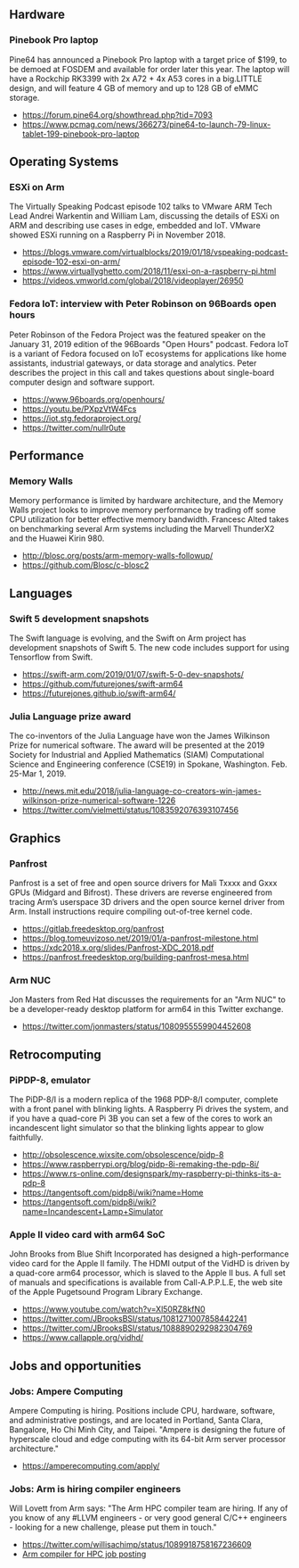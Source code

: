 ## Hardware

### Pinebook Pro laptop

Pine64 has announced a Pinebook Pro laptop with a target price of $199,
to be demoed at FOSDEM and available for order later this year. The laptop
will have a Rockchip RK3399 with 2x A72 + 4x A53 cores in a big.LITTLE 
design, and will feature 4 GB of memory and up to 128 GB of eMMC storage.

* https://forum.pine64.org/showthread.php?tid=7093
* https://www.pcmag.com/news/366273/pine64-to-launch-79-linux-tablet-199-pinebook-pro-laptop

## Operating Systems

### ESXi on Arm

The Virtually Speaking Podcast episode 102 talks to VMware ARM
Tech Lead Andrei Warkentin and William Lam, discussing the details
of ESXi on ARM and describing use cases in edge, embedded and IoT.
VMware showed ESXi running on a Raspberry Pi in November 2018.

* https://blogs.vmware.com/virtualblocks/2019/01/18/vspeaking-podcast-episode-102-esxi-on-arm/
* https://www.virtuallyghetto.com/2018/11/esxi-on-a-raspberry-pi.html
* https://videos.vmworld.com/global/2018/videoplayer/26950

### Fedora IoT: interview with Peter Robinson on 96Boards open hours

Peter Robinson of the Fedora Project was the featured speaker on
the January 31, 2019 edition of the 96Boards "Open Hours" podcast.
Fedora IoT is a variant of Fedora focused on IoT ecosystems for
applications like home assistants, industrial gateways, or data
storage and analytics.  Peter describes the project in this call
and takes questions about single-board computer design and software
support.

* https://www.96boards.org/openhours/
* https://youtu.be/PXpzVtW4Fcs
* https://iot.stg.fedoraproject.org/
* https://twitter.com/nullr0ute

## Performance

### Memory Walls 

Memory performance is limited by hardware architecture, and the
Memory Walls project looks to improve memory performance by trading
off some CPU utilization for better effective memory bandwidth.
Francesc Alted takes on benchmarking several Arm systems including
the Marvell ThunderX2 and the Huawei Kirin 980.

* http://blosc.org/posts/arm-memory-walls-followup/
* https://github.com/Blosc/c-blosc2

## Languages

### Swift 5 development snapshots

The Swift language is evolving, and the Swift on Arm project
has development snapshots of Swift 5. The new code includes
support for using Tensorflow from Swift.
    
* https://swift-arm.com/2019/01/07/swift-5-0-dev-snapshots/
* https://github.com/futurejones/swift-arm64
* https://futurejones.github.io/swift-arm64/

### Julia Language prize award

The co-inventors of the Julia Language have won the James Wilkinson
Prize for numerical software.  The award will be presented at the
2019 Society for Industrial and Applied Mathematics (SIAM) Computational
Science and Engineering conference (CSE19) in Spokane, Washington.
Feb. 25-Mar 1, 2019.

* http://news.mit.edu/2018/julia-language-co-creators-win-james-wilkinson-prize-numerical-software-1226
* https://twitter.com/vielmetti/status/1083592076393107456

## Graphics

### Panfrost 

Panfrost is a set of free and open source drivers for Mali Txxxx
and Gxxx GPUs (Midgard and Bifrost). These drivers are
reverse engineered from tracing Arm’s userspace 3D
drivers and the open source kernel driver from Arm.
Install instructions require compiling out-of-tree kernel code.

* https://gitlab.freedesktop.org/panfrost
* https://blog.tomeuvizoso.net/2019/01/a-panfrost-milestone.html
* https://xdc2018.x.org/slides/Panfrost-XDC_2018.pdf
* https://panfrost.freedesktop.org/building-panfrost-mesa.html

### Arm NUC 

Jon Masters from Red Hat discusses the requirements for
an "Arm NUC" to be a developer-ready desktop platform for
arm64 in this Twitter exchange.

* https://twitter.com/jonmasters/status/1080955559904452608

## Retrocomputing

### PiPDP-8, emulator

The PiDP-8/I is a modern replica of the 1968 PDP-8/I computer,
complete with a front panel with blinking lights. A Raspberry
Pi drives the system, and if you have a quad-core Pi 3B you can
set a few of the cores to work an incandescent light simulator
so that the blinking lights appear to glow faithfully.

* http://obsolescence.wixsite.com/obsolescence/pidp-8
* https://www.raspberrypi.org/blog/pidp-8i-remaking-the-pdp-8i/
* https://www.rs-online.com/designspark/my-raspberry-pi-thinks-its-a-pdp-8
* https://tangentsoft.com/pidp8i/wiki?name=Home
* https://tangentsoft.com/pidp8i/wiki?name=Incandescent+Lamp+Simulator

### Apple II video card with arm64 SoC 

John Brooks from Blue Shift Incorporated has designed a high-performance
video card for the Apple II family. The HDMI output of the VidHD
is driven by a quad-core arm64 processor, which is slaved to the
Apple II bus. A full set of manuals and specifications is available
from Call-A.P.P.L.E, the web site of the Apple Pugetsound Program
Library Exchange.

* https://www.youtube.com/watch?v=Xl50RZ8kfN0
* https://twitter.com/JBrooksBSI/status/1081271007858442241
* https://twitter.com/JBrooksBSI/status/1088890292982304769
* https://www.callapple.org/vidhd/

## Jobs and opportunities

### Jobs: Ampere Computing 

Ampere Computing is hiring. Positions include CPU, hardware,
software, and administrative postings, and are located in
Portland, Santa Clara, Bangalore, Ho Chi Minh City, and Taipei.
"Ampere is designing the future of hyperscale cloud and edge 
computing with its 64-bit Arm server processor architecture."

* https://amperecomputing.com/apply/

### Jobs: Arm is hiring compiler engineers

Will Lovett from Arm says: "The Arm HPC compiler team are hiring.
If any of you know of any #LLVM engineers - or very good general
C/C++ engineers - looking for a new challenge, please put them in
touch."

* https://twitter.com/willisachimp/status/1089918758167236609
* [Arm compiler for HPC job posting](https://careers.peopleclick.com/careerscp/client_arm/external/jobDetails.do?functionName=getJobDetail&jobPostId=40150&localeCode=en-us)

